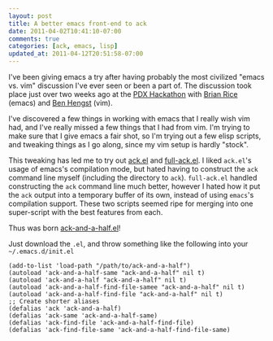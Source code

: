 ```yaml
--- 
layout: post
title: A better emacs front-end to ack
date: 2011-04-02T10:41:10-07:00
comments: true
categories: [ack, emacs, lisp]
updated_at: 2011-04-12T20:51:58-07:00
---
```


I've been giving emacs a try after having probably the most civilized
"emacs vs. vim" discussion I've ever seen or been a part of.  The
discussion took place just over two weeks ago at the
[PDX Hackathon](http://twitter.com/pdxhackathon) with
[Brian Rice](http://twitter.com/BrianTRice "Brian Rice's Twitter account")
(emacs) and [Ben Hengst](http://twitter.com/notbenh "Ben Hengst's Twitter account")
(vim).

<!--more-->

I've discovered a few things in working with emacs that I really wish
vim had, and I've really missed a few things that I had from vim.  I'm
trying to make sure that I give emacs a fair shot, so I'm trying out a
few elisp scripts, and tweaking things as I go along, since my vim
setup is hardly "stock".

This tweaking has led me to try out
[ack.el](http://rooijan.za.net/code/emacs-lisp/ack-el) and
[full-ack.el](http://nschum.de/src/emacs/full-ack/).  I liked
`ack.el`'s usage of emacs's compilation mode, but hated having to
construct the `ack` command line myself (including the directory to
`ack`).  `full-ack.el` handled constructing the `ack` command line
much better, however I hated how it put the `ack` output into a
temporary buffer of its own, instead of using `emacs`'s compilation
support.  These two scripts seemed ripe for merging into one
super-script with the best features from each.

Thus was born [ack-and-a-half.el](https://github.com/jhelwig/ack-and-a-half)!

Just download the `.el`, and throw something like the following into
your `~/.emacs.d/init.el`

``` common-lisp Add to your init.el
(add-to-list 'load-path "/path/to/ack-and-a-half")
(autoload 'ack-and-a-half-same "ack-and-a-half" nil t)
(autoload 'ack-and-a-half "ack-and-a-half" nil t)
(autoload 'ack-and-a-half-find-file-samee "ack-and-a-half" nil t)
(autoload 'ack-and-a-half-find-file "ack-and-a-half" nil t)
;; Create shorter aliases
(defalias 'ack 'ack-and-a-half)
(defalias 'ack-same 'ack-and-a-half-same)
(defalias 'ack-find-file 'ack-and-a-half-find-file)
(defalias 'ack-find-file-same 'ack-and-a-half-find-file-same)
```
